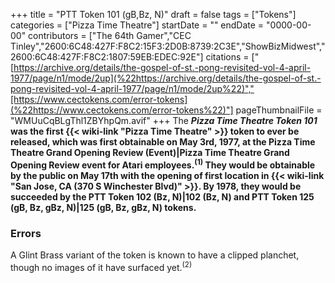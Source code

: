 +++
title = "PTT Token 101 (gB,Bz, N)"
draft = false
tags = ["Tokens"]
categories = ["Pizza Time Theatre"]
startDate = ""
endDate = "0000-00-00"
contributors = ["The 64th Gamer","CEC Tinley","2600:6C48:427F:F8C2:15F3:2D0B:8739:2C3E","ShowBizMidwest","2600:6C48:427F:F8C2:1807:59EB:EDEC:92E"]
citations = ["[https://archive.org/details/the-gospel-of-st.-pong-revisited-vol-4-april-1977/page/n1/mode/2up](%22https://archive.org/details/the-gospel-of-st.-pong-revisited-vol-4-april-1977/page/n1/mode/2up%22)","[https://www.cectokens.com/error-tokens](%22https://www.cectokens.com/error-tokens%22)"]
pageThumbnailFile = "WMUuCqBLgThl1ZBYhpQm.avif"
+++
The ***Pizza Time Theatre Token 101* was the first {{< wiki-link "Pizza Time Theatre" >}} token to ever be released, which was first obtainable on May 3rd, 1977, at the Pizza Time Theatre Grand Opening Review (Event)|Pizza Time Theatre Grand Opening Review event for Atari employees.<sup>(1)</sup>
They would be obtainable by the public on May 17th with the opening of first location in {{< wiki-link "San Jose, CA (370 S Winchester Blvd)" >}}. By 1978, they would be succeeded by the PTT Token 102 (Bz, N)|102 (Bz, N) and PTT Token 125 (gB, Bz, gBz, N)|125 (gB, Bz, gBz, N) tokens.**

### Errors

A Glint Brass variant of the token is known to have a clipped planchet, though no images of it have surfaced yet.<sup>(2)</sup>
